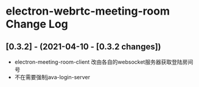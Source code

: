 # electron-webrtc-meeting-room Change Log 

## [0.3.2] - (2021-04-10 - [0.3.2 changes])

- electron-meeting-room-client 改由各自的websocket服务器获取登陆房间号
- 不在需要强制java-login-server
